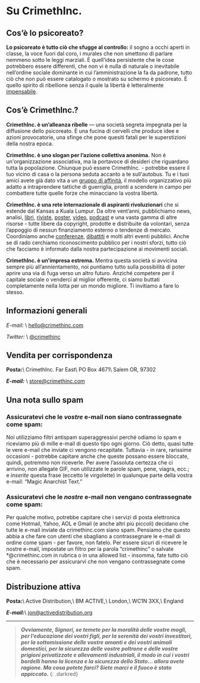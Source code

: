 # Su CrimethInc.

## Cos’è lo psicoreato?

**Lo psicoreato è tutto ciò che sfugge al controllo:** il sogno a occhi aperti in classe, la voce fuori dal coro, i murales che non smettono di parlare nemmeno sotto le leggi marziali. È quell’idea persistente che le cose potrebbero essere differenti, che non vi è nulla di naturale o inevitabile nell’ordine sociale dominante in cui l’amministrazione la fa da padrone, tutto ciò che non può essere catalogato o mostrato su schermo è psicoreato. È quello spirito di ribellione senza il quale la libertà è letteralmente [impensabile](https://moxie.org/2013/06/12/we-should-all-have-something-to-hide.html).

## Cos’è CrimethInc.?

**CrimethInc. è un’alleanza ribelle** — una società segreta impegnata per la diffusione dello psicoreato. È una fucina di cervelli che produce idee e azioni provocatorie, una sfinge che pone quesiti fatali per le superstizioni della nostra epoca.

**CrimethInc. è uno slogan per l’azione collettiva anonima.** Non è un'organizzazione associativa, ma la portavoce di desideri che riguardano tutta la popolazione. Chiunque può essere CrimethInc. - potrebbe essere il tuo vicino di casa o la persona seduta accanto a te sull'autobus. Tu e i tuoi amici avete già dato vita a un [gruppo di affinità](http://destructables.org/node/54), il modello organizzativo più adatto a intraprendere tattiche di guerriglia, pronti a scendere in campo per combattere tutte quelle forze che minacciano la vostra libertà.

**CrimethInc. è una rete internazionale di aspiranti rivoluzionari** che si estende dal Kansas a Kuala Lumpur. Da oltre vent’anni, pubblichiamo news, analisi, [libri](/books), [riviste](/journals), [poster](/posters), [video](/videos), [podcast](/podcast) e una vasta gamma di altre risorse - tutte libere da copyright, prodotte e distribuite da volontari, senza l’appoggio di nessun finanziamento esterno o tendenze di mercato. Coordiniamo anche  [conferenze](/2015/12/28/report-to-change-everything-us-tour), [dibattiti](/2012/09/17/post-debate-debrief-video-and-libretto) e molti altri eventi pubblici. Anche se di rado cerchiamo riconoscimento pubblico per i nostri sforzi, tutto ciò che facciamo è informato dalla nostra partecipazione ai movimenti sociali.

**CrimethInc. è un’impresa estrema.** Mentra questa società si avvicina sempre più all’annientamento, noi puntiamo tutto sulla possibilità di poter aprire una via di fuga verso un altro futuro. Anziché competere per il capitale sociale o venderci al miglior offerente, ci siamo buttati completamente nella lotta per un mondo migliore. Ti invitiamo a fare lo stesso.

## Informazioni generali

_E-mail:_ \\
[hello@crimethinc.com](mailto:hello@crimethinc.com)

_Twitter:_ \\
[@crimethinc](https://twitter.com/crimethinc)

## Vendita per corrispondenza

**Posta:**\\
CrimethInc. Far East\\
PO Box 4671\\
Salem OR, 97302

**_E-mail:_** \\
[store@crimethinc.com](mailto:store@crimethinc.com)

## Una nota sullo spam

### Assicuratevi che le _vostre_ e-mail non siano contrassegnate come spam:

Noi utilizziamo filtri antispam superaggressivi perché odiamo lo spam e riceviamo più di mille e-mail di questo tipo ogni giorno. Ciò detto, quasi tutte le vere e-mail che inviate ci vengono recapitate. Tuttavia - in rare, rarissime occasioni - potrebbe capitare anche che queste possano essere bloccate, quindi, potremmo non riceverle.  Per avere l’assoluta certezza che ci arrivino, _non_ allegate GIF, non utilizzate le parole spam, pene, viagra, ecc.; e _inserite_ questa frase (eccetto le virgolette) in qualunque parte della vostra e-mail: “Magic Anarchist Text.”

### Assicuratevi che le _nostre_ e-mail non vengano contrassegnate come spam:

Per qualche motivo, potrebbe capitare che i servizi di posta elettronica come Hotmail, Yahoo, AOL e Gmail (e anche altri più piccoli) decidano che tutte le e-mail inviate da crimethinc.com siano spam. Pensiamo che questo abbia a che fare con utenti che sbagliano a contrassegnare le e-mail di ordine come spam - per favore, non fatelo. Per essere sicuri di ricevere le nostre e-mail, impostate un filtro per la parola “crimethinc” o salvate *@crimethinc.com in rubrica o in una allowed list - insomma, fate tutto ciò che è necessario per assicurarvi che non vengano contrassegnate come spam.

## Distribuzione attiva

__**Posta:**__\\
Active Distribution,\\
BM ACTIVE,\\
London,\\
WC1N 3XX,\\
England

_**E-mail:**_\\
[jon@activedistribution.org](mailto:http://jon@activedistribution.org)

***

> **_Ovviamente, Signori, se temete per la moralità delle vostre mogli, per l’educazione dei vostri figli, per la serenità dei vostri investitori, per la sottomissione delle vostre amanti e dei vostri animali domestici, per la sicurezza delle vostre poltrone e delle vostre prigioni privatizzate e allevamenti industriali, il modo in cui i vostri bordelli hanno la licenza e la sicurezza dello Stato… allora avete ragione. Ma cosa potete farci? Siete marci e il fuoco è stato appiccato._**
{: .darkred}
